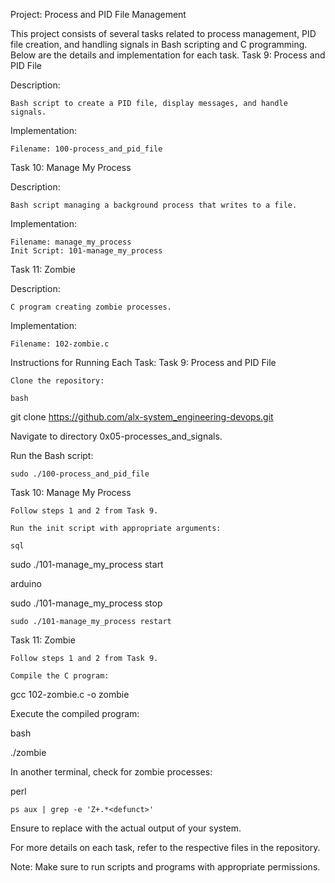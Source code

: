 Project: Process and PID File Management

This project consists of several tasks related to process management, PID file creation, and handling signals in Bash scripting and C programming. Below are the details and implementation for each task.
Task 9: Process and PID File

Description:

    Bash script to create a PID file, display messages, and handle signals.

Implementation:

    Filename: 100-process_and_pid_file

Task 10: Manage My Process

Description:

    Bash script managing a background process that writes to a file.

Implementation:

    Filename: manage_my_process
    Init Script: 101-manage_my_process

Task 11: Zombie

Description:

    C program creating zombie processes.

Implementation:

    Filename: 102-zombie.c

Instructions for Running Each Task:
Task 9: Process and PID File

    Clone the repository:

    bash

git clone https://github.com/alx-system_engineering-devops.git

Navigate to directory 0x05-processes_and_signals.

Run the Bash script:

    sudo ./100-process_and_pid_file

Task 10: Manage My Process

    Follow steps 1 and 2 from Task 9.

    Run the init script with appropriate arguments:

    sql

sudo ./101-manage_my_process start

arduino

sudo ./101-manage_my_process stop

    sudo ./101-manage_my_process restart

Task 11: Zombie

    Follow steps 1 and 2 from Task 9.

    Compile the C program:

gcc 102-zombie.c -o zombie

Execute the compiled program:

bash

./zombie

In another terminal, check for zombie processes:

perl

    ps aux | grep -e 'Z+.*<defunct>'

Ensure to replace <defunct> with the actual output of your system.

For more details on each task, refer to the respective files in the repository.

Note: Make sure to run scripts and programs with appropriate permissions.

